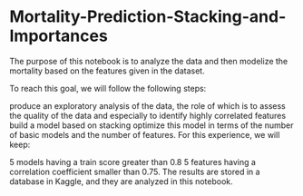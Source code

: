 # Mortality-Prediction-Stacking-and-Importances


The purpose of this notebook is to analyze the data and then modelize the mortality based on the features given in the dataset.

To reach this goal, we will follow the following steps:

produce an exploratory analysis of the data, the role of which is to assess the quality of the data and especially to identify highly correlated features
build a model based on stacking
optimize this model in terms of the number of basic models and the number of features.
For this experience, we will keep:

5 models having a train score greater than 0.8
5 features having a correlation coefficient smaller than 0.75.
The results are stored in a database in Kaggle, and they are analyzed in this notebook.
